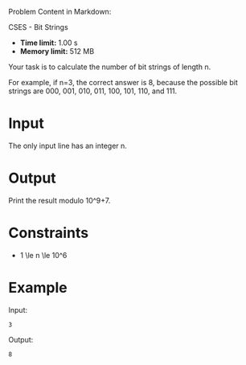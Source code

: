 Problem Content in Markdown:


CSES \- Bit Strings




* **Time limit:** 1\.00 s
* **Memory limit:** 512 MB




Your task is to calculate the number of bit strings of length n.


For example, if n\=3, the correct answer is 8, because the possible bit strings are 000, 001, 010, 011, 100, 101, 110, and 111\.


Input
=====


The only input line has an integer n.


Output
======


Print the result modulo 10^9\+7.


Constraints
===========


* 1 \\le n \\le 10^6


Example
=======


Input:



```
3

```

Output:



```
8

```
 
